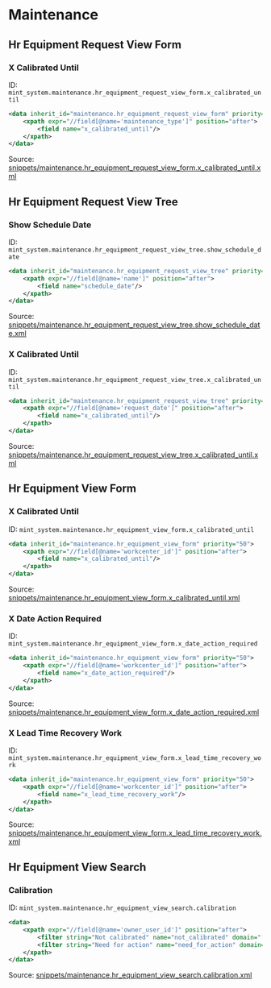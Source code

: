 # Maintenance

## Hr Equipment Request View Form

### X Calibrated Until

ID: `mint_system.maintenance.hr_equipment_request_view_form.x_calibrated_until`

```xml
<data inherit_id="maintenance.hr_equipment_request_view_form" priority="50">
    <xpath expr="//field[@name='maintenance_type']" position="after">
        <field name="x_calibrated_until"/>
    </xpath>
</data>

```
Source: [snippets/maintenance.hr_equipment_request_view_form.x_calibrated_until.xml](https://github.com/Mint-System/Odoo-Build/tree/main/snippets/maintenance.hr_equipment_request_view_form.x_calibrated_until.xml)

## Hr Equipment Request View Tree

### Show Schedule Date

ID: `mint_system.maintenance.hr_equipment_request_view_tree.show_schedule_date`

```xml
<data inherit_id="maintenance.hr_equipment_request_view_tree" priority="50">
    <xpath expr="//field[@name='name']" position="after">
        <field name="schedule_date"/>
    </xpath>
</data>

```
Source: [snippets/maintenance.hr_equipment_request_view_tree.show_schedule_date.xml](https://github.com/Mint-System/Odoo-Build/tree/main/snippets/maintenance.hr_equipment_request_view_tree.show_schedule_date.xml)

### X Calibrated Until

ID: `mint_system.maintenance.hr_equipment_request_view_tree.x_calibrated_until`

```xml
<data inherit_id="maintenance.hr_equipment_request_view_tree" priority="50">
    <xpath expr="//field[@name='request_date']" position="after">
        <field name="x_calibrated_until"/>
    </xpath>
</data>

```
Source: [snippets/maintenance.hr_equipment_request_view_tree.x_calibrated_until.xml](https://github.com/Mint-System/Odoo-Build/tree/main/snippets/maintenance.hr_equipment_request_view_tree.x_calibrated_until.xml)

## Hr Equipment View Form

### X Calibrated Until

ID: `mint_system.maintenance.hr_equipment_view_form.x_calibrated_until`

```xml
<data inherit_id="maintenance.hr_equipment_view_form" priority="50">
    <xpath expr="//field[@name='workcenter_id']" position="after">
        <field name="x_calibrated_until"/>
    </xpath>
</data>

```
Source: [snippets/maintenance.hr_equipment_view_form.x_calibrated_until.xml](https://github.com/Mint-System/Odoo-Build/tree/main/snippets/maintenance.hr_equipment_view_form.x_calibrated_until.xml)

### X Date Action Required

ID: `mint_system.maintenance.hr_equipment_view_form.x_date_action_required`

```xml
<data inherit_id="maintenance.hr_equipment_view_form" priority="50">
    <xpath expr="//field[@name='workcenter_id']" position="after">
        <field name="x_date_action_required"/>
    </xpath>
</data>

```
Source: [snippets/maintenance.hr_equipment_view_form.x_date_action_required.xml](https://github.com/Mint-System/Odoo-Build/tree/main/snippets/maintenance.hr_equipment_view_form.x_date_action_required.xml)

### X Lead Time Recovery Work

ID: `mint_system.maintenance.hr_equipment_view_form.x_lead_time_recovery_work`

```xml
<data inherit_id="maintenance.hr_equipment_view_form" priority="50">
    <xpath expr="//field[@name='workcenter_id']" position="after">
        <field name="x_lead_time_recovery_work"/>
    </xpath>
</data>

```
Source: [snippets/maintenance.hr_equipment_view_form.x_lead_time_recovery_work.xml](https://github.com/Mint-System/Odoo-Build/tree/main/snippets/maintenance.hr_equipment_view_form.x_lead_time_recovery_work.xml)

## Hr Equipment View Search

### Calibration

ID: `mint_system.maintenance.hr_equipment_view_search.calibration`

```xml
<data>
    <xpath expr="//field[@name='owner_user_id']" position="after">
        <filter string="Not calibrated" name="not_calibrated" domain="['|', ('x_calibrated_until', '&lt;', context_today().strftime('%Y-%m-%d')), ('x_calibrated_until', '=', False)]"/>
        <filter string="Need for action" name="need_for_action" domain="[('x_date_action_required', '&lt;', context_today().strftime('%Y-%m-%d'))]"/>
    </xpath>
</data>
```
Source: [snippets/maintenance.hr_equipment_view_search.calibration.xml](https://github.com/Mint-System/Odoo-Build/tree/main/snippets/maintenance.hr_equipment_view_search.calibration.xml)

